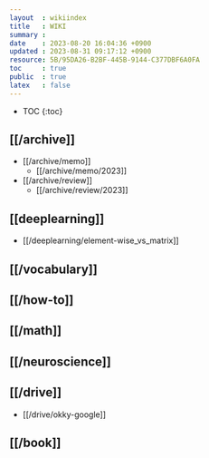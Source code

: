 ```yaml
---
layout  : wikiindex
title   : WIKI
summary : 
date    : 2023-08-20 16:04:36 +0900
updated : 2023-08-31 09:17:12 +0900
resource: 5B/95DA26-B2BF-445B-9144-C377DBF6A0FA
toc     : true
public  : true
latex   : false
---
```

* TOC
{:toc}

## [[/archive]]

* [[/archive/memo]]
    * [[/archive/memo/2023]] 
* [[/archive/review]]
    * [[/archive/review/2023]]

## [[deeplearning]]
* [[/deeplearning/element-wise_vs_matrix]]


## [[/vocabulary]]

## [[/how-to]]

## [[/math]]

## [[/neuroscience]]

## [[/drive]]
* [[/drive/okky-google]]

## [[/book]]
